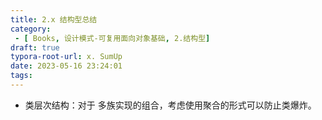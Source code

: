 ```yaml
---
title: 2.x 结构型总结
category:
 - [ Books, 设计模式-可复用面向对象基础, 2.结构型]
draft: true
typora-root-url: x. SumUp
date: 2023-05-16 23:24:01
tags:
---
```


* 类层次结构：对于 多族实现的组合，考虑使用聚合的形式可以防止类爆炸。
